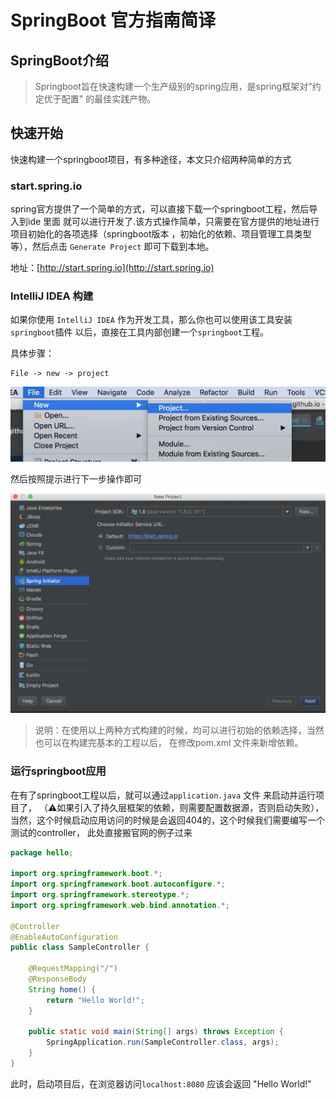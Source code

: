 # SpringBoot 官方指南简译

## SpringBoot介绍

> Springboot旨在快速构建一个生产级别的spring应用，是spring框架对"约定优于配置"
的最佳实践产物。

## 快速开始

快速构建一个springboot项目，有多种途径，本文只介绍两种简单的方式

### start.spring.io

spring官方提供了一个简单的方式，可以直接下载一个springboot工程，然后导入到ide 里面
就可以进行开发了.该方式操作简单，只需要在官方提供的地址进行项目初始化的各项选择（springboot版本
，初始化的依赖、项目管理工具类型等），然后点击 `Generate Project` 即可下载到本地。

地址：[http://start.spring.io](http://start.spring.io)

### IntelliJ IDEA 构建

如果你使用 `IntelliJ IDEA` 作为开发工具，那么你也可以使用该工具安装`springboot`插件
以后，直接在工具内部创建一个`springboot`工程。

具体步骤：

    File -> new -> project
    
![](../images/1.png)

然后按照提示进行下一步操作即可

![](../images/2.png)

> 说明：在使用以上两种方式构建的时候，均可以进行初始的依赖选择，当然也可以在构建完基本的工程以后，
在修改pom.xml 文件来新增依赖。

### 运行springboot应用

在有了springboot工程以后，就可以通过`application.java` 文件 来启动并运行项目了，
（⚠️如果引入了持久层框架的依赖，则需要配置数据源，否则启动失败），
当然，这个时候启动应用访问的时候是会返回404的，这个时候我们需要编写一个测试的controller，
此处直接搬官网的例子过来

```java
package hello;

import org.springframework.boot.*;
import org.springframework.boot.autoconfigure.*;
import org.springframework.stereotype.*;
import org.springframework.web.bind.annotation.*;

@Controller
@EnableAutoConfiguration
public class SampleController {

    @RequestMapping("/")
    @ResponseBody
    String home() {
        return "Hello World!";
    }

    public static void main(String[] args) throws Exception {
        SpringApplication.run(SampleController.class, args);
    }
}

```

此时，启动项目后，在浏览器访问`localhost:8080` 应该会返回 "Hello World!"
